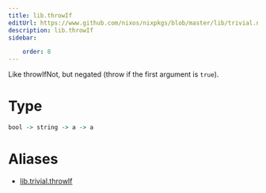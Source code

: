 ```yaml
---
title: lib.throwIf
editUrl: https://www.github.com/nixos/nixpkgs/blob/master/lib/trivial.nix#L532C13
description: lib.throwIf
sidebar:

    order: 8
---
```


Like throwIfNot, but negated (throw if the first argument is `true`).

# Type

```haskell
bool -> string -> a -> a
```


# Aliases

- [lib.trivial.throwIf](reference/lib/trivial/lib-trivial-throwIf)


